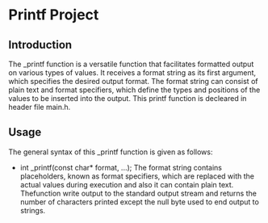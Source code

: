 # Printf Project

## Introduction

The _printf function is a versatile function that facilitates formatted output on various types of values. It receives a format string as its first argument, which specifies the desired output format. The format string can consist of plain text and format specifiers, which define the types and positions of the values to be inserted into the output. This printf function is decleared in header file main.h.

## Usage

The general syntax of this _printf function is given as follows:
 - int _printf(const char* format, ...);
The format string contains placeholders, known as format specifiers, which are replaced with the actual values during execution and also it can contain plain text. Thefunction write output to the standard output stream and returns the number of characters printed except the null byte used to end output to strings.
